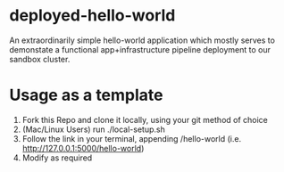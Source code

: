 # deployed-hello-world
An extraordinarily simple hello-world application which mostly serves to demonstate a functional app+infrastructure pipeline deployment to our sandbox cluster. 

# Usage as a template

1. Fork this Repo and clone it locally, using your git method of choice
2. (Mac/Linux Users) run ./local-setup.sh
3. Follow the link in your terminal, appending /hello-world (i.e. http://127.0.0.1:5000/hello-world)
4. Modify as required